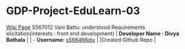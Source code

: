 # GDP-Project-EduLearn-03
[Wiki Page](https://github.com/s566466div/GDP-Project-EduLearn-03/wiki)
S567012 Vani Battu: understood Requirements elicitation(interests : front end development)
| **Developer Name : Divya Bathala** |
| - **Username:** [s566466div](https://github.com/s566466div) |
|Created Github Repo |

